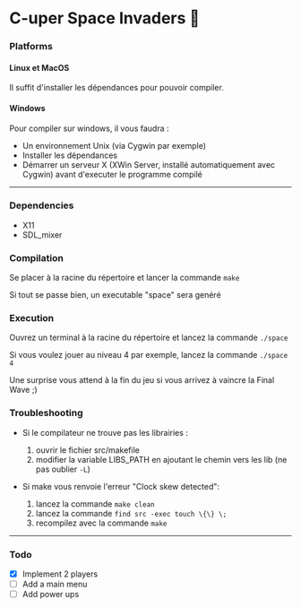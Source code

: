 # C-uper Space Invaders :rocket: 


### Platforms

#### Linux et MacOS
Il suffit d'installer les dépendances pour pouvoir compiler.

#### Windows
Pour compiler sur windows, il vous faudra :
- Un environnement Unix (via Cygwin par exemple)
- Installer les dépendances
- Démarrer un serveur X (XWin Server, installé automatiquement avec Cygwin) avant d'executer le programme compilé

---

### Dependencies
- X11
- SDL_mixer

### Compilation
Se placer à la racine du répertoire et lancer la commande `make`

Si tout se passe bien, un executable "space" sera genéré


### Execution
Ouvrez un terminal à la racine du répertoire et lancez la commande `./space`

Si vous voulez jouer au niveau 4 par exemple, lancez la commande `./space 4`

Une surprise vous attend à la fin du jeu si vous arrivez à vaincre la Final Wave ;)

### Troubleshooting

- Si le compilateur ne trouve pas les librairies :
	1. ouvrir le fichier src/makefile
	2. modifier la variable LIBS_PATH en ajoutant le chemin vers les lib (ne pas oublier `-L`)

- Si make vous renvoie l'erreur "Clock skew detected":
	1. lancez la commande `make clean`
	2. lancez la commande `find src -exec touch \{\} \;`
	3. recompilez avec la commande `make`
---

### Todo

- [x] Implement 2 players
- [ ] Add a main menu
- [ ] Add power ups
